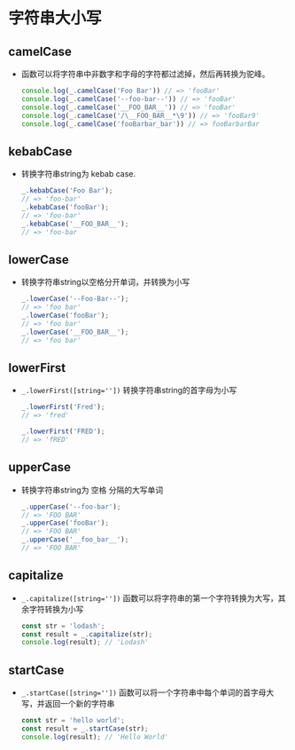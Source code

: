# 字符串大小写

## camelCase

+ 函数可以将字符串中非数字和字母的字符都过滤掉，然后再转换为驼峰。

  ```js
  console.log(_.camelCase('Foo Bar')) // => 'fooBar'
  console.log(_.camelCase('--foo-bar--')) // => 'fooBar'
  console.log(_.camelCase('__FOO_BAR__')) // => 'fooBar'
  console.log(_.camelCase('/\__FOO_BAR__*\9')) // => 'fooBar9'
  console.log(_.camelCase('fooBarbar_bar')) // => fooBarbarBar
  ```

## kebabCase

+ 转换字符串string为 kebab case.

  ```js
  _.kebabCase('Foo Bar');
  // => 'foo-bar'
  _.kebabCase('fooBar');
  // => 'foo-bar'
  _.kebabCase('__FOO_BAR__');
  // => 'foo-bar
  ```

## lowerCase

+ 转换字符串string以空格分开单词，并转换为小写

  ```js
  _.lowerCase('--Foo-Bar--');
  // => 'foo bar'
  _.lowerCase('fooBar');
  // => 'foo bar'
  _.lowerCase('__FOO_BAR__');
  // => 'foo bar'
  ```

## lowerFirst

+ `_.lowerFirst([string=''])` 转换字符串string的首字母为小写

  ```js
  _.lowerFirst('Fred');
  // => 'fred'

  _.lowerFirst('FRED');
  // => 'fRED'
  ```

## upperCase

+ 转换字符串string为 空格 分隔的大写单词

  ```js
  _.upperCase('--foo-bar');
  // => 'FOO BAR'
  _.upperCase('fooBar');
  // => 'FOO BAR'
  _.upperCase('__foo_bar__');
  // => 'FOO BAR'
  ```

## capitalize

+ `_.capitalize([string=''])` 函数可以将字符串的第一个字符转换为大写，其余字符转换为小写

  ```js
  const str = 'lodash';
  const result = _.capitalize(str);
  console.log(result); // 'Lodash'
  ```

## startCase

+ `_.startCase([string=''])` 函数可以将一个字符串中每个单词的首字母大写，并返回一个新的字符串

  ```js
  const str = 'hello world';
  const result = _.startCase(str);
  console.log(result); // 'Hello World'
  ```


